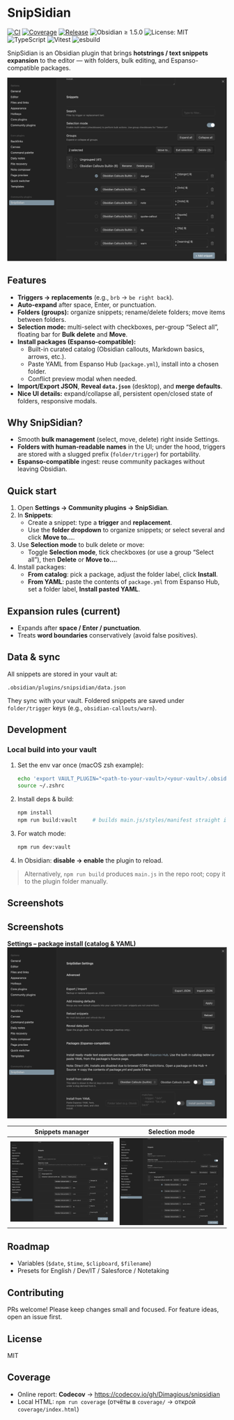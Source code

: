 # SnipSidian

[![CI](https://img.shields.io/github/actions/workflow/status/Dimagious/snipsidian/ci.yml?branch=main&label=ci)](https://github.com/Dimagious/snipsidian/actions/workflows/ci.yml)
[![Coverage](https://codecov.io/gh/Dimagious/snipsidian/branch/main/graph/badge.svg)](https://codecov.io/gh/Dimagious/snipsidian)
[![Release](https://img.shields.io/github/v/release/Dimagious/snipsidian)](https://github.com/Dimagious/snipsidian/releases)
![Obsidian ≥ 1.5.0](https://img.shields.io/badge/obsidian-%E2%89%A5%201.5.0-7c3aed)
![License: MIT](https://img.shields.io/badge/license-MIT-blue.svg)
![TypeScript](https://img.shields.io/badge/typescript-5.x-3178c6)
![Vitest](https://img.shields.io/badge/tests-vitest-6b46c1)
![esbuild](https://img.shields.io/badge/bundler-esbuild-fbbf24)

SnipSidian is an Obsidian plugin that brings **hotstrings / text snippets expansion** to the editor — with folders, bulk editing, and Espanso-compatible packages.

<p align="center">
  <img alt="SnipSidian selection mode screenshot" src="docs/screens/selection-mode.png" width="720" />
</p>

## Features

- **Triggers → replacements** (e.g., `brb` → `be right back`).
- **Auto-expand** after space, Enter, or punctuation.
- **Folders (groups):** organize snippets; rename/delete folders; move items between folders.
- **Selection mode:** multi-select with checkboxes, per-group “Select all”, floating bar for **Bulk delete** and **Move**.
- **Install packages (Espanso-compatible):**
  - Built-in curated catalog (Obsidian callouts, Markdown basics, arrows, etc.).
  - Paste YAML from Espanso Hub (`package.yml`), install into a chosen folder.
  - Conflict preview modal when needed.
- **Import/Export JSON**, **Reveal `data.json`** (desktop), and **merge defaults**.
- **Nice UI details:** expand/collapse all, persistent open/closed state of folders, responsive modals.

## Why SnipSidian?

- Smooth **bulk management** (select, move, delete) right inside Settings.
- **Folders with human-readable names** in the UI; under the hood, triggers are stored with a slugged prefix (`folder/trigger`) for portability.
- **Espanso-compatible** ingest: reuse community packages without leaving Obsidian.

## Quick start

1. Open **Settings → Community plugins → SnipSidian**.
2. In **Snippets**:
   - Create a snippet: type a **trigger** and **replacement**.
   - Use the **folder dropdown** to organize snippets; or select several and click **Move to…**.
3. Use **Selection mode** to bulk delete or move:
   - Toggle **Selection mode**, tick checkboxes (or use a group “Select all”), then **Delete** or **Move to…**.
4. Install packages:
   - **From catalog**: pick a package, adjust the folder label, click **Install**.
   - **From YAML**: paste the contents of `package.yml` from Espanso Hub, set a folder label, **Install pasted YAML**.

## Expansion rules (current)

- Expands after **space / Enter / punctuation**.
- Treats **word boundaries** conservatively (avoid false positives).

## Data & sync

All snippets are stored in your vault at:

```
.obsidian/plugins/snipsidian/data.json
```

They sync with your vault. Foldered snippets are saved under `folder/trigger` keys (e.g., `obsidian-callouts/warn`).

## Development

### Local build into your vault

1. Set the env var once (macOS zsh example):
   ```bash
   echo 'export VAULT_PLUGIN="<path-to-your-vault>/<your-vault>/.obsidian/plugins/snipsidian"' >> ~/.zshrc
   source ~/.zshrc
   ```
2. Install deps & build:
   ```bash
   npm install
   npm run build:vault     # builds main.js/styles/manifest straight into your vault
   ```
3. For watch mode:
   ```bash
   npm run dev:vault
   ```
4. In Obsidian: **disable → enable** the plugin to reload.

> Alternatively, `npm run build` produces `main.js` in the repo root; copy it to the plugin folder manually.

## Screenshots

## Screenshots

**Settings – package install (catalog & YAML)**
![Settings / packages](docs/screens/settings.png)

| Snippets manager                       | Selection mode                                |
| -------------------------------------- | --------------------------------------------- |
| ![Snippets](docs/screens/snippets.png) | ![Selection](docs/screens/selection-mode.png) |

## Roadmap

- Variables (`$date`, `$time`, `$clipboard`, `$filename`)
- Presets for English / Dev/IT / Salesforce / Notetaking

## Contributing

PRs welcome! Please keep changes small and focused. For feature ideas, open an issue first.

## License

MIT

## Coverage

- Online report: **Codecov** → https://codecov.io/gh/Dimagious/snipsidian  
- Local HTML: `npm run coverage` (отчёты в `coverage/` → открой `coverage/index.html`)

